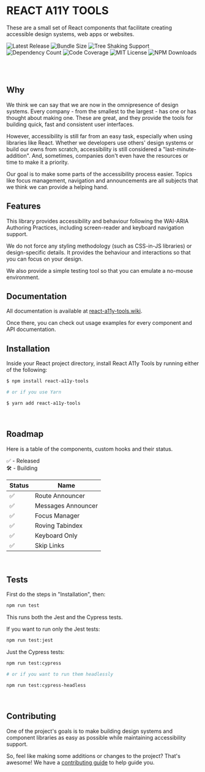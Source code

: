 # REACT A11Y TOOLS

These are a small set of React components that facilitate creating accessible design systems, web apps or websites.
<br />
<p>
  <img alt="Latest Release" src="https://badgen.net/npm/v/react-a11y-tools"/>
  <img alt="Bundle Size" src="https://badgen.net/bundlephobia/minzip/react-a11y-tools"/>
  <img alt="Tree Shaking Support" src="https://badgen.net/bundlephobia/tree-shaking/react-a11y-tools"/>
  <img alt="Dependency Count" src="https://badgen.net/bundlephobia/dependency-count/react-a11y-tools"/>
  <img alt="Code Coverage" src="https://badgen.net/codecov/c/github/joaotmdias/react-a11y-tools"/>
  <img alt="MIT License" src="https://badgen.net/npm/license/react-a11y-tools"/>
  <img alt="NPM Downloads" src="https://badgen.net/npm/dt/react-a11y-tools"/>
</p>
<br />
<br/>

## Why
We think we can say that we are now in the omnipresence of design systems. Every company - from the smallest to the largest - has one or has thought about making one. These are great, and they provide the tools for building quick, fast and consistent user interfaces.

However, accessibility is still far from an easy task, especially when using libraries like React. Whether we developers use others' design systems or build our owns from scratch, accessibility is still considered a "last-minute-addition". And, sometimes, companies don't even have the resources or time to make it a priority.

Our goal is to make some parts of the accessibility process easier. Topics like focus management, navigation and announcements are all subjects that we think we can provide a helping hand.
<br/>

## Features
This library provides accessibility and behaviour following the WAI-ARIA Authoring Practices, including screen-reader and keyboard navigation support.

We do not force any styling methodology (such as CSS-in-JS libraries) or design-specific details. It provides the behaviour and interactions so that you can focus on your design.

We also provide a simple testing tool so that you can emulate a no-mouse environment.
<br/>

## Documentation
All documentation is available at [react-a11y-tools.wiki](https://react-a11y-tools.wiki).

Once there, you can check out usage examples for every component and API documentation.
<br/>

## Installation
Inside your React project directory, install React A11y Tools by running either of the following:

```sh
$ npm install react-a11y-tools

# or if you use Yarn

$ yarn add react-a11y-tools
```
<br/>

## Roadmap

Here is a table of the components, custom hooks and their status.

✅ - Released<br/>
🛠 - Building<br/>

| Status | Name           |
| ------ | -------------- |
| ✅     | Route Announcer      |
| ✅     | Messages Announcer          |
| ✅     | Focus Manager   |
| ✅     | Roving Tabindex       |
| ✅     | Keyboard Only      |
| ✅     | Skip Links |
<br/>

## Tests
First do the steps in "Installation", then:

```sh
npm run test
```

This runs both the Jest and the Cypress tests.

If you want to run only the Jest tests:

```sh
npm run test:jest
```

Just the Cypress tests:
```sh
npm run test:cypress

# or if you want to run them headlessly

npm run test:cypress-headless
```
<br/>

## Contributing
One of the project's goals is to make building design systems and component libraries as easy as possible while maintaining accessibility support.

So, feel like making some additions or changes to the project? That's awesome! We have a
[contributing guide](./CONTRIBUTING.md) to help guide you.
